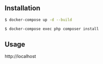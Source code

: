 Installation
------------

```bash
$ docker-compose up -d --build
```

```bash
$ docker-compose exec php composer install
```

Usage
-----

http://localhost
